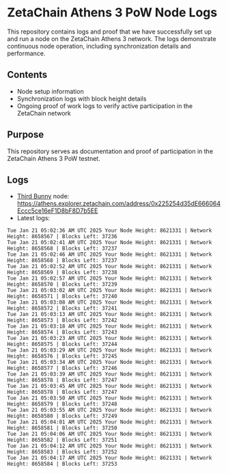 # ZetaChain Athens 3 PoW Node Logs
This repository contains logs and proof that we have successfully set up and run a node on the ZetaChain Athens 3 network. The logs demonstrate continuous node operation, including synchronization details and performance.

## Contents
- Node setup information
- Synchronization logs with block height details
- Ongoing proof of work logs to verify active participation in the ZetaChain network

## Purpose
This repository serves as documentation and proof of participation in the ZetaChain Athens 3 PoW testnet.

## Logs

- [Third Bunny](https://thirdbunny.xyz/) node: https://athens.explorer.zetachain.com/address/0x225254d35dE666064Eccc5ce16eF1D8bF8D7b5EE
- Latest logs:
```
Tue Jan 21 05:02:36 AM UTC 2025 Your Node Height: 8621331 | Network Height: 8658567 | Blocks Left: 37236
Tue Jan 21 05:02:41 AM UTC 2025 Your Node Height: 8621331 | Network Height: 8658568 | Blocks Left: 37237
Tue Jan 21 05:02:46 AM UTC 2025 Your Node Height: 8621331 | Network Height: 8658568 | Blocks Left: 37237
Tue Jan 21 05:02:52 AM UTC 2025 Your Node Height: 8621331 | Network Height: 8658569 | Blocks Left: 37238
Tue Jan 21 05:02:57 AM UTC 2025 Your Node Height: 8621331 | Network Height: 8658570 | Blocks Left: 37239
Tue Jan 21 05:03:02 AM UTC 2025 Your Node Height: 8621331 | Network Height: 8658571 | Blocks Left: 37240
Tue Jan 21 05:03:08 AM UTC 2025 Your Node Height: 8621331 | Network Height: 8658572 | Blocks Left: 37241
Tue Jan 21 05:03:13 AM UTC 2025 Your Node Height: 8621331 | Network Height: 8658573 | Blocks Left: 37242
Tue Jan 21 05:03:18 AM UTC 2025 Your Node Height: 8621331 | Network Height: 8658574 | Blocks Left: 37243
Tue Jan 21 05:03:23 AM UTC 2025 Your Node Height: 8621331 | Network Height: 8658575 | Blocks Left: 37244
Tue Jan 21 05:03:29 AM UTC 2025 Your Node Height: 8621331 | Network Height: 8658576 | Blocks Left: 37245
Tue Jan 21 05:03:34 AM UTC 2025 Your Node Height: 8621331 | Network Height: 8658577 | Blocks Left: 37246
Tue Jan 21 05:03:39 AM UTC 2025 Your Node Height: 8621331 | Network Height: 8658578 | Blocks Left: 37247
Tue Jan 21 05:03:45 AM UTC 2025 Your Node Height: 8621331 | Network Height: 8658578 | Blocks Left: 37247
Tue Jan 21 05:03:50 AM UTC 2025 Your Node Height: 8621331 | Network Height: 8658579 | Blocks Left: 37248
Tue Jan 21 05:03:55 AM UTC 2025 Your Node Height: 8621331 | Network Height: 8658580 | Blocks Left: 37249
Tue Jan 21 05:04:01 AM UTC 2025 Your Node Height: 8621331 | Network Height: 8658581 | Blocks Left: 37250
Tue Jan 21 05:04:06 AM UTC 2025 Your Node Height: 8621331 | Network Height: 8658582 | Blocks Left: 37251
Tue Jan 21 05:04:12 AM UTC 2025 Your Node Height: 8621331 | Network Height: 8658583 | Blocks Left: 37252
Tue Jan 21 05:04:17 AM UTC 2025 Your Node Height: 8621331 | Network Height: 8658584 | Blocks Left: 37253
```
